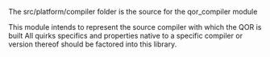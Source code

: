 The src/platform/compiler folder is the source for the qor_compiler module

This module intends to represent the source compiler with which the QOR is built
All quirks specifics and properties native to a specific compiler or version thereof should be factored into this library.
